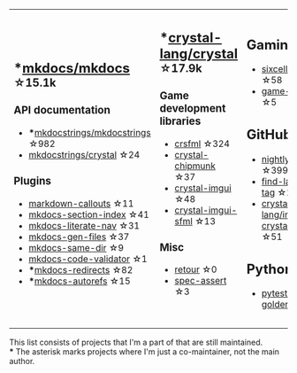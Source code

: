 <table><tr><td>

## **\***[mkdocs/mkdocs](https://github.com/mkdocs/mkdocs) <sup>☆15.1k</sup>

### API documentation

* **\***[mkdocstrings/mkdocstrings](https://github.com/mkdocstrings/mkdocstrings) ☆982
* [mkdocstrings/crystal](https://github.com/mkdocstrings/crystal) ☆24

### Plugins

* [markdown-callouts](https://github.com/oprypin/markdown-callouts) ☆11
* [mkdocs-section-index](https://github.com/oprypin/mkdocs-section-index) ☆41
* [mkdocs-literate-nav](https://github.com/oprypin/mkdocs-literate-nav) ☆31
* [mkdocs-gen-files](https://github.com/oprypin/mkdocs-gen-files) ☆37
* [mkdocs-same-dir](https://github.com/oprypin/mkdocs-same-dir) ☆9
* [mkdocs-code-validator](https://github.com/oprypin/mkdocs-code-validator) ☆1
* **\***[mkdocs-redirects](https://github.com/mkdocs/mkdocs-redirects) ☆82
* **\***[mkdocs-autorefs](https://github.com/mkdocstrings/autorefs) ☆15

</td><td>

## **\***[crystal-lang/crystal](https://github.com/crystal-lang/crystal) <sup>☆17.9k</sup>

### Game development libraries

* [crsfml](https://github.com/oprypin/crsfml) ☆324
* [crystal-chipmunk](https://github.com/oprypin/crystal-chipmunk) ☆37
* [crystal-imgui](https://github.com/oprypin/crystal-imgui) ☆48
* [crystal-imgui-sfml](https://github.com/oprypin/crystal-imgui-sfml) ☆13

### Misc

* [retour](https://github.com/oprypin/retour) ☆0
* [spec-assert](https://github.com/oprypin/spec-assert) ☆3
  
&nbsp;

</td><td>

## Gaming

* [sixcells](https://github.com/oprypin/sixcells) ☆58
* [game-bots](https://github.com/oprypin/game-bots) ☆5

## GitHub

* [nightly.link](https://github.com/oprypin/nightly.link) ☆399
* [find-latest-tag](https://github.com/oprypin/find-latest-tag) ☆23
* [crystal-lang/install-crystal](https://github.com/crystal-lang/install-crystal) ☆51

## Python

* [pytest-golden](https://github.com/oprypin/pytest-golden) ☆7

</tr></table>

This list consists of projects that I'm a part of that are still maintained.  
**\*** The asterisk marks projects where I'm just a co-maintainer, not the main author.
